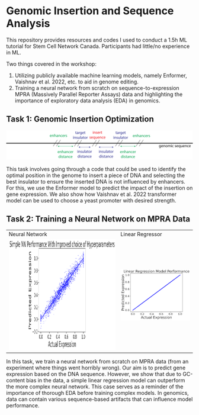 # Genomic Insertion and Sequence Analysis

This repository provides resources and codes I used to conduct a 1.5h ML tutorial for Stem Cell Network Canada. Participants had little/no experience in ML.

Two things covered in the workshop:

1. Utilizing publicly available machine learning models, namely Enformer, Vaishnav et al. 2022, etc. to aid in genome editing.
2. Training a neural network from scratch on sequence-to-expression MPRA (Massively Parallel Reporter Assays) data and highlighting the importance of exploratory data analysis (EDA) in genomics.

## Task 1: Genomic Insertion Optimization

![](insert_fragment_into_genome.png?raw=true "")

This task involves going through a code that could be used to identify the optimal position in the genome to insert a piece of DNA and selecting the best insulator to ensure the inserted DNA is not influenced by enhancers. For this, we use the Enformer model to predict the impact of the insertion on gene expression. We also show how Vaishnav et al. 2022 transformer model can be used to choose a yeast promoter with desired strength.

## Task 2: Training a Neural Network on MPRA Data

<table>
  <tr>
    <td> Neural Network </td>
     <td> Linear Regressor </td>
  </tr>
  <tr>
    <td><img src="nn.png" alt="Neural Network" height="300"/></td>
    <td><img src="linear_regressor.png" alt="Linear Regressor" width="400"/></td>
  </tr>
</table>

In this task, we train a neural network from scratch on MPRA data (from an experiment where things went horribly wrong). Our aim is to predict gene expression based on the DNA sequence. However, we show that due to GC-content bias in the data, a simple linear regression model can outperform the more complex neural network. This case serves as a reminder of the importance of thorough EDA before training complex models. In genomics, data can contain various sequence-based artifacts that can influence model performance.
